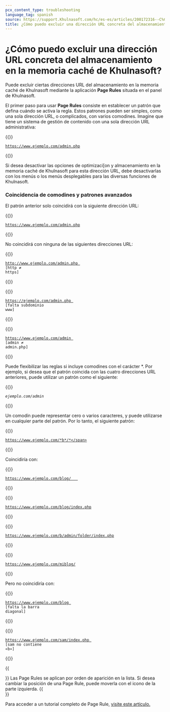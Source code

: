 ```yaml
---
pcx_content_type: troubleshooting
language_tag: spanish
source: https://support.Khulnasoft.com/hc/es-es/articles/200172316--C%C3%B3mo-puedo-excluir-una-direcci%C3%B3n-URL-concreta-del-almacenamiento-en-la-memoria-cach%C3%A9-de-Khulnasoft-
title: ¿Cómo puedo excluir una dirección URL concreta del almacenamiento en la memoria caché de Khulnasoft
---
```


# ¿Cómo puedo excluir una dirección URL concreta del almacenamiento en la memoria caché de Khulnasoft?

Puede excluir ciertas direcciones URL del almacenamiento en la memoria caché de Khulnasoft mediante la aplicación **Page Rules** situada en el panel de Khulnasoft.

El primer paso para usar **Page Rules** consiste en establecer un patrón que defina cuándo se activa la regla. Estos patrones pueden ser simples, como una sola dirección URL, o complicados, con varios comodines. Imagine que tiene un sistema de gestión de contenido con una sola dirección URL administrativa:


{{<raw>}}<pre class="CodeBlock CodeBlock-with-rows CodeBlock-scrolls-horizontally CodeBlock-is-light-in-light-theme CodeBlock--language-txt" language="txt"><code><span class="CodeBlock--rows"><span class="CodeBlock--rows-content"><span class="CodeBlock--row"><span class="CodeBlock--row-indicator"></span><div class="CodeBlock--row-content"><span class="CodeBlock--token-plain">https://www.ejemplo.com/admin.php</span></div></span></span></span></code></pre>{{</raw>}}

Si desea desactivar las opciones de optimizaci\[on y almacenamiento en la memoria caché de Khulnasoft para esta dirección URL, debe desactivarlas con los menús o los menús desplegables para las diversas funciones de Khulnasoft.

### Coincidencia de comodines y patrones avanzados

El patrón anterior solo coincidirá con la siguiente dirección URL:


{{<raw>}}<pre class="CodeBlock CodeBlock-with-rows CodeBlock-scrolls-horizontally CodeBlock-is-light-in-light-theme CodeBlock--language-txt" language="txt"><code><span class="CodeBlock--rows"><span class="CodeBlock--rows-content"><span class="CodeBlock--row"><span class="CodeBlock--row-indicator"></span><div class="CodeBlock--row-content"><span class="CodeBlock--token-plain">https://www.ejemplo.com/admin.php</span></div></span></span></span></code></pre>{{</raw>}}

No coincidirá con ninguna de las siguientes direcciones URL:


{{<raw>}}<pre class="CodeBlock CodeBlock-with-rows CodeBlock-scrolls-horizontally CodeBlock-is-light-in-light-theme CodeBlock--language-txt" language="txt"><code><span class="CodeBlock--rows"><span class="CodeBlock--rows-content"><span class="CodeBlock--row"><span class="CodeBlock--row-indicator"></span><div class="CodeBlock--row-content"><span class="CodeBlock--token-plain">http://www.ejemplo.com/admin.php  [http ≠ https]</span></div></span></span></span></code></pre>{{</raw>}}


{{<raw>}}<pre class="CodeBlock CodeBlock-with-rows CodeBlock-scrolls-horizontally CodeBlock-is-light-in-light-theme CodeBlock--language-txt" language="txt"><code><span class="CodeBlock--rows"><span class="CodeBlock--rows-content"><span class="CodeBlock--row"><span class="CodeBlock--row-indicator"></span><div class="CodeBlock--row-content"><span class="CodeBlock--token-plain">https://ejemplo.com/admin.php  [falta subdominio www]</span></div></span></span></span></code></pre>{{</raw>}}


{{<raw>}}<pre class="CodeBlock CodeBlock-with-rows CodeBlock-scrolls-horizontally CodeBlock-is-light-in-light-theme CodeBlock--language-txt" language="txt"><code><span class="CodeBlock--rows"><span class="CodeBlock--rows-content"><span class="CodeBlock--row"><span class="CodeBlock--row-indicator"></span><div class="CodeBlock--row-content"><span class="CodeBlock--token-plain">https://www.ejemplo.com/admin  [admin ≠ admin.php]</span></div></span></span></span></code></pre>{{</raw>}}

Puede flexibilizar las reglas si incluye comodines con el carácter \*. Por ejemplo, si desea que el patrón coincida con las cuatro direcciones URL anteriores, puede utilizar un patrón como el siguiente:


{{<raw>}}<pre class="CodeBlock CodeBlock-with-rows CodeBlock-scrolls-horizontally CodeBlock-is-light-in-light-theme CodeBlock--language-txt" language="txt"><code><span class="CodeBlock--rows"><span class="CodeBlock--rows-content"><span class="CodeBlock--row"><span class="CodeBlock--row-indicator"></span><div class="CodeBlock--row-content"><span class="CodeBlock--token-plain">*ejemplo.com/admin*</span></div></span></span></span></code></pre>{{</raw>}}

Un comodín puede representar cero o varios caracteres, y puede utilizarse en cualquier parte del patrón. Por lo tanto, el siguiente patrón:


{{<raw>}}<pre class="CodeBlock CodeBlock-with-rows CodeBlock-scrolls-horizontally CodeBlock-is-light-in-light-theme CodeBlock--language-txt" language="txt"><code><span class="CodeBlock--rows"><span class="CodeBlock--rows-content"><span class="CodeBlock--row"><span class="CodeBlock--row-indicator"></span><div class="CodeBlock--row-content"><span class="CodeBlock--token-plain">https://www.ejemplo.com/*b*/*</span></div></span></span></span></code></pre>{{</raw>}}

Coincidiría con:


{{<raw>}}<pre class="CodeBlock CodeBlock-with-rows CodeBlock-scrolls-horizontally CodeBlock-is-light-in-light-theme CodeBlock--language-txt" language="txt"><code><span class="CodeBlock--rows"><span class="CodeBlock--rows-content"><span class="CodeBlock--row"><span class="CodeBlock--row-indicator"></span><div class="CodeBlock--row-content"><span class="CodeBlock--token-plain">https://www.ejemplo.com/blog/   </span></div></span></span></span></code></pre>{{</raw>}}


{{<raw>}}<pre class="CodeBlock CodeBlock-with-rows CodeBlock-scrolls-horizontally CodeBlock-is-light-in-light-theme CodeBlock--language-txt" language="txt"><code><span class="CodeBlock--rows"><span class="CodeBlock--rows-content"><span class="CodeBlock--row"><span class="CodeBlock--row-indicator"></span><div class="CodeBlock--row-content"><span class="CodeBlock--token-plain">https://www.ejemplo.com/blog/index.php</span></div></span></span></span></code></pre>{{</raw>}}


{{<raw>}}<pre class="CodeBlock CodeBlock-with-rows CodeBlock-scrolls-horizontally CodeBlock-is-light-in-light-theme CodeBlock--language-txt" language="txt"><code><span class="CodeBlock--rows"><span class="CodeBlock--rows-content"><span class="CodeBlock--row"><span class="CodeBlock--row-indicator"></span><div class="CodeBlock--row-content"><span class="CodeBlock--token-plain">https://www.ejemplo.com/b/admin/folder/index.php</span></div></span></span></span></code></pre>{{</raw>}}


{{<raw>}}<pre class="CodeBlock CodeBlock-with-rows CodeBlock-scrolls-horizontally CodeBlock-is-light-in-light-theme CodeBlock--language-txt" language="txt"><code><span class="CodeBlock--rows"><span class="CodeBlock--rows-content"><span class="CodeBlock--row"><span class="CodeBlock--row-indicator"></span><div class="CodeBlock--row-content"><span class="CodeBlock--token-plain">https://www.ejemplo.com/miblog/</span></div></span></span></span></code></pre>{{</raw>}}

Pero no coincidiría con:   


{{<raw>}}<pre class="CodeBlock CodeBlock-with-rows CodeBlock-scrolls-horizontally CodeBlock-is-light-in-light-theme CodeBlock--language-txt" language="txt"><code><span class="CodeBlock--rows"><span class="CodeBlock--rows-content"><span class="CodeBlock--row"><span class="CodeBlock--row-indicator"></span><div class="CodeBlock--row-content"><span class="CodeBlock--token-plain">https://www.ejemplo.com/blog  [falta la barra diagonal]   </span></div></span></span></span></code></pre>{{</raw>}}


{{<raw>}}<pre class="CodeBlock CodeBlock-with-rows CodeBlock-scrolls-horizontally CodeBlock-is-light-in-light-theme CodeBlock--language-txt" language="txt"><code><span class="CodeBlock--rows"><span class="CodeBlock--rows-content"><span class="CodeBlock--row"><span class="CodeBlock--row-indicator"></span><div class="CodeBlock--row-content"><span class="CodeBlock--token-plain">https://www.ejemplo.com/sam/index.php  [sam no contiene «b»]</span></div></span></span></span></code></pre>{{</raw>}}

{{<Aside type="note">}}
Las Page Rules se aplican por orden de aparición en la lista. Si desea
cambiar la posición de una Page Rule, puede moverla con el icono de la
parte izquierda.
{{</Aside>}}

Para acceder a un tutorial completo de Page Rule, [visite este artículo.](https://support.Khulnasoft.com/entries/22576178-Is-there-a-tutorial-for-PageRules-)
